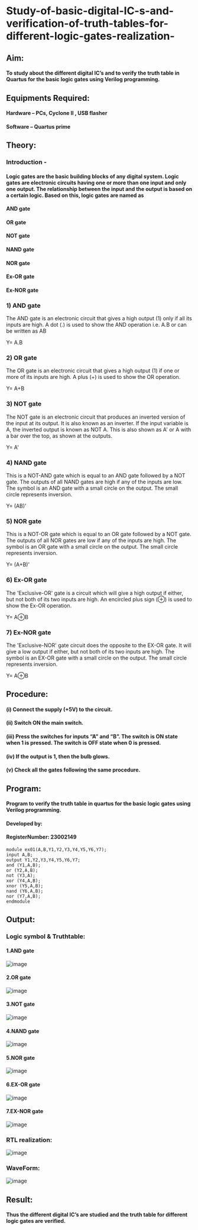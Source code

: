 # Study-of-basic-digital-IC-s-and-verification-of-truth-tables-for-different-logic-gates-realization-
## Aim:
#### To study about the different digital IC’s and to verify the truth table in Quartus for the basic logic gates using Verilog programming.

## Equipments Required:
#### Hardware – PCs, Cyclone II , USB flasher
#### Software – Quartus prime
## Theory:
### Introduction -
#### Logic gates are the basic building blocks of any digital system. Logic gates are electronic circuits having one or more than one input and only one output. The relationship between the input and the output is based on a certain logic. Based on this, logic gates are named as

#### AND gate
#### OR gate
#### NOT gate
#### NAND gate
#### NOR gate
#### Ex-OR gate
#### Ex-NOR gate

### 1) AND gate
The AND gate is an electronic circuit that gives a high output (1) only if all its inputs are high. A dot (.) is used to show the AND operation i.e. A.B or can be written as AB

Y= A.B

### 2) OR gate
The OR gate is an electronic circuit that gives a high output (1) if one or more of its inputs are high. A plus (+) is used to show the OR operation.

Y= A+B

### 3) NOT gate
The NOT gate is an electronic circuit that produces an inverted version of the input at its output. It is also known as an inverter. If the input variable is A, the inverted output is known as NOT A. This is also shown as A' or A with a bar over the top, as shown at the outputs.

Y= A'

### 4) NAND gate
This is a NOT-AND gate which is equal to an AND gate followed by a NOT gate. The outputs of all NAND gates are high if any of the inputs are low. The symbol is an AND gate with a small circle on the output. The small circle represents inversion.

Y= (AB)’

### 5) NOR gate
This is a NOT-OR gate which is equal to an OR gate followed by a NOT gate. The outputs of all NOR gates are low if any of the inputs are high. The symbol is an OR gate with a small circle on the output. The small circle represents inversion.

Y= (A+B)’

### 6) Ex-OR gate
The 'Exclusive-OR' gate is a circuit which will give a high output if either, but not both of its two inputs are high. An encircled plus sign (⊕) is used to show the Ex-OR operation.

Y= A⊕B

### 7) Ex-NOR gate
The 'Exclusive-NOR' gate circuit does the opposite to the EX-OR gate. It will give a low output if either, but not both of its two inputs are high. The symbol is an EX-OR gate with a small circle on the output. The small circle represents inversion.

Y= A⊕B

## Procedure:
#### (i)   Connect the supply (+5V) to the circuit.

#### (ii)  Switch ON the main switch.

#### (iii) Press the switches for inputs “A” and “B”. The switch is ON state when 1 is pressed. The switch is OFF state when 0 is pressed.

#### (iv)  If the output is 1, then the bulb glows.

#### (v)   Check all the gates following the same procedure.

## Program:

#### Program to verify the truth table in quartus for the basic logic gates using Verilog programming.
#### Developed by: 
#### RegisterNumber:  23002149

```
module ex01(A,B,Y1,Y2,Y3,Y4,Y5,Y6,Y7);
input A,B;
output Y1,Y2,Y3,Y4,Y5,Y6,Y7;
and (Y1,A,B);
or (Y2,A,B);
not (Y3,A);
xor (Y4,A,B);
xnor (Y5,A,B);
nand (Y6,A,B);
nor (Y7,A,B);
endmodule
```
## Output:
### Logic symbol & Truthtable:
#### 1.AND gate
![image](https://github.com/SaravananPV3010/Study-of-basic-digital-IC-s-and-verification-of-truth-tables-for-different-logic-gates-realization-/assets/139754526/a3288426-4bcc-4e3f-bf14-1bc41c6650e5)
#### 2.OR gate
![image](https://github.com/SaravananPV3010/Study-of-basic-digital-IC-s-and-verification-of-truth-tables-for-different-logic-gates-realization-/assets/139754526/a07c7e18-3526-461d-85e9-94a21bf7aab3)
#### 3.NOT gate
![image](https://github.com/SaravananPV3010/Study-of-basic-digital-IC-s-and-verification-of-truth-tables-for-different-logic-gates-realization-/assets/139754526/1c416d1d-2c4a-45df-814e-d3ea5ac50017)
#### 4.NAND gate
![image](https://github.com/SaravananPV3010/Study-of-basic-digital-IC-s-and-verification-of-truth-tables-for-different-logic-gates-realization-/assets/139754526/6ae1e82c-2267-4b66-ad30-d6e26ce57040)
#### 5.NOR gate
![image](https://github.com/SaravananPV3010/Study-of-basic-digital-IC-s-and-verification-of-truth-tables-for-different-logic-gates-realization-/assets/139754526/12fb19c8-5ca1-4ba6-b0b6-ae07eb7355fd)
#### 6.EX-OR gate
![image](https://github.com/SaravananPV3010/Study-of-basic-digital-IC-s-and-verification-of-truth-tables-for-different-logic-gates-realization-/assets/139754526/995a3496-131b-46d5-ab72-ef68689aa122)
#### 7.EX-NOR gate
![image](https://github.com/SaravananPV3010/Study-of-basic-digital-IC-s-and-verification-of-truth-tables-for-different-logic-gates-realization-/assets/139754526/124c7887-0656-42ee-8132-bc0213136432)

### RTL realization:
![image](https://github.com/SaravananPV3010/Study-of-basic-digital-IC-s-and-verification-of-truth-tables-for-different-logic-gates-realization-/assets/139754526/5e3e3cd3-9aa4-49c8-9481-e18b46b83254)
### WaveForm:
![image](https://github.com/SaravananPV3010/Study-of-basic-digital-IC-s-and-verification-of-truth-tables-for-different-logic-gates-realization-/assets/139754526/a79899fa-0819-4cda-871c-30d3ca0d02f5)




## Result:
#### Thus the different digital IC’s are studied and the truth table for different logic gates are verified.

